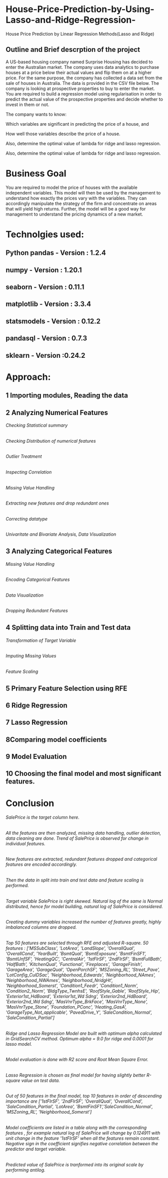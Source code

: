 # House-Price-Prediction-by-Using-Lasso-and-Ridge-Regression-
House Price Prediction by Linear Regression Methods(Lasso and Ridge)

## Outline and Brief descrption of the project

A US-based housing company named Surprise Housing has decided to enter the Australian market. The company uses data analytics to purchase houses at a price below their actual values and flip them on at a higher price. For the same purpose, the company has collected a data set from the sale of houses in Australia. The data is provided in the CSV file below.
The company is looking at prospective properties to buy to enter the market. You are required to build a regression model using regularisation in order to predict the actual value of the prospective properties and decide whether to invest in them or not.


The company wants to know:

Which variables are significant in predicting the price of a house, and

How well those variables describe the price of a house.

Also, determine the optimal value of lambda for ridge and lasso regression.

Also, determine the optimal value of lambda for ridge and lasso regression.

# Business Goal
You are required to model the price of houses with the available independent variables. This model will then be used by the management to understand how exactly the prices vary with the variables. They can accordingly manipulate the strategy of the firm and concentrate on areas that will yield high returns. Further, the model will be a good way for management to understand the pricing dynamics of a new market.

# Technolgies used:
 ## Python pandas - Version : 1.2.4
 ## numpy - Version : 1.20.1
 ## seaborn - Version : 0.11.1
 ## matplotlib - Version : 3.3.4
 ## statsmodels - Version : 0.12.2
 ## pandasql - Version : 0.7.3
 ## sklearn - Version :0.24.2

 # Approach:


## 1 Importing modules, Reading the data
## 2 Analyzing Numerical Features
###### Checking Statistical summary
###### Checking Distribution of numerical features
###### Outlier Treatment
###### Inspecting Correlation
###### Missing Value Handling
###### Extracting new features and drop redundant ones
###### Correcting datatype
###### Univaritate and Bivariate Analysis, Data Visualization
## 3 Analyzing Categorical Features
###### Missing Value Handling
###### Encoding Categorical Features
###### Data Visualization
###### Dropping Redundant Features
## 4 Splitting data into Train and Test data
###### Transformation of Target Variable
###### Imputing Missing Values
###### Feature Scaling
## 5 Primary Feature Selection using RFE
## 6 Ridge Regression
## 7 Lasso Regression
## 8Comparing model coefficients
## 9 Model Evaluation
## 10 Choosing the final model and most significant features.



# Conclusion

###### SalePrice is the target column here.

###### All the features are then analyzed, missing data handling, outlier detection, data cleaning are done. Trend of SalePrice is observed for change in individual features.

###### New features are extracted, redundant features dropped and categorical features are encoded accordingly.

###### Then the data in split into train and test data and feature scaling is performed.

###### Target variable SalePrice is right skewed. Natural log of the same is Normal distributed, hence for model building, natural log of SalePrice is considered.

###### Creating dummy variables increased the number of features greatly, highly imbalanced columns are dropped.

###### Top 50 features are selected through RFE and adjusted R-square. 50 features : ['MSSubClass', 'LotArea', 'LandSlope', 'OverallQual', 'OverallCond', 'YearBuilt', 'BsmtQual', 'BsmtExposure', 'BsmtFinSF1', 'BsmtUnfSF', 'HeatingQC', 'CentralAir', '1stFlrSF', '2ndFlrSF', 'BsmtFullBath', 'HalfBath', 'KitchenQual', 'Functional', 'Fireplaces', 'GarageFinish', 'GarageArea', 'GarageQual', 'OpenPorchSF', 'MSZoning_RL', 'Street_Pave', 'LotConfig_CulDSac', 'Neighborhood_Edwards', 'Neighborhood_NAmes', 'Neighborhood_NWAmes', 'Neighborhood_NridgHt', 'Neighborhood_Somerst', 'Condition1_Feedr', 'Condition1_Norm', 'Condition2_Norm', 'BldgType_TwnhsE', 'RoofStyle_Gable', 'RoofStyle_Hip', 'Exterior1st_HdBoard', 'Exterior1st_Wd Sdng', 'Exterior2nd_HdBoard', 'Exterior2nd_Wd Sdng', 'MasVnrType_BrkFace', 'MasVnrType_None', 'MasVnrType_Stone', 'Foundation_PConc', 'Heating_GasA', 'GarageType_Not_applicable', 'PavedDrive_Y', 'SaleCondition_Normal', 'SaleCondition_Partial']

###### Ridge and Lasso Regression Model are built with optimum alpha calculated in GridSearchCV method. Optimum alpha = 9.0 for ridge and 0.0001 for lasso model.

###### Model evaluation is done with R2 score and Root Mean Square Error.

###### Lasso Regression is chosen as final model for having slightly better R-square value on test data.

###### Out of 50 features in the final model, top 10 features in order of descending importance are ['1stFlrSF', '2ndFlrSF', 'OverallQual', 'OverallCond', 'SaleCondition_Partial', 'LotArea', 'BsmtFinSF1','SaleCondition_Normal', 'MSZoning_RL', 'Neighborhood_Somerst']

###### Model coefficients are listed in a table along with the corresponding features , for example natural log of SalePrice will change by 0.124911 with unit change in the feature '1stFlrSF' when all the features remain constant. Negative sign in the coefficient signifies negative correlation between the predictor and target variable.

###### Predicted value of SalePrice is tranformed into its original scale by performing antilog.
